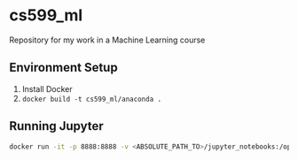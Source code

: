 # cs599_ml

Repository for my work in a Machine Learning course

## Environment Setup

1. Install Docker
2. ```docker build -t cs599_ml/anaconda .```

## Running Jupyter

```sh
docker run -it -p 8888:8888 -v <ABSOLUTE_PATH_TO>/jupyter_notebooks:/opt/notebooks cs599_ml/anaconda
```